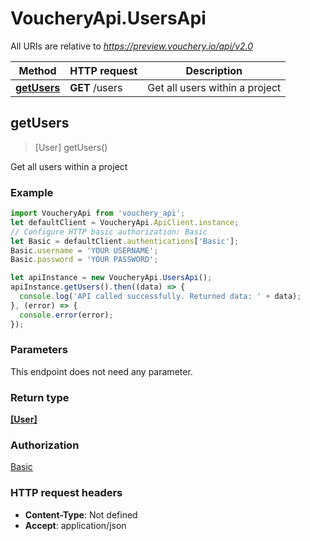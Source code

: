 # VoucheryApi.UsersApi

All URIs are relative to *https://preview.vouchery.io/api/v2.0*

Method | HTTP request | Description
------------- | ------------- | -------------
[**getUsers**](UsersApi.md#getUsers) | **GET** /users | Get all users within a project



## getUsers

> [User] getUsers()

Get all users within a project

### Example

```javascript
import VoucheryApi from 'vouchery_api';
let defaultClient = VoucheryApi.ApiClient.instance;
// Configure HTTP basic authorization: Basic
let Basic = defaultClient.authentications['Basic'];
Basic.username = 'YOUR USERNAME';
Basic.password = 'YOUR PASSWORD';

let apiInstance = new VoucheryApi.UsersApi();
apiInstance.getUsers().then((data) => {
  console.log('API called successfully. Returned data: ' + data);
}, (error) => {
  console.error(error);
});

```

### Parameters

This endpoint does not need any parameter.

### Return type

[**[User]**](User.md)

### Authorization

[Basic](../README.md#Basic)

### HTTP request headers

- **Content-Type**: Not defined
- **Accept**: application/json

